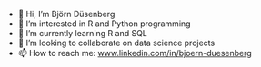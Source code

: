 - 👋 Hi, I’m Björn Düsenberg
- 👀 I’m interested in R and Python programming
- 🌱 I’m currently learning R and SQL
- 💞️ I’m looking to collaborate on data science projects
- 📫 How to reach me: www.linkedin.com/in/bjoern-duesenberg

<!---
bjoernduesenberg/bjoernduesenberg is a ✨ special ✨ repository because its `README.md` (this file) appears on your GitHub profile.
You can click the Preview link to take a look at your changes.
--->
